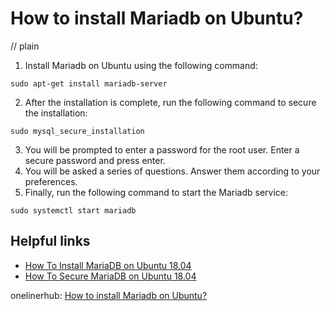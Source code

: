 # How to install Mariadb on Ubuntu?
// plain

1. Install Mariadb on Ubuntu using the following command:
```
sudo apt-get install mariadb-server
```
2. After the installation is complete, run the following command to secure the installation:
```
sudo mysql_secure_installation
```
3. You will be prompted to enter a password for the root user. Enter a secure password and press enter.
4. You will be asked a series of questions. Answer them according to your preferences.
5. Finally, run the following command to start the Mariadb service:
```
sudo systemctl start mariadb
```

## Helpful links
- [How To Install MariaDB on Ubuntu 18.04](https://www.digitalocean.com/community/tutorials/how-to-install-mariadb-on-ubuntu-18-04)
- [How To Secure MariaDB on Ubuntu 18.04](https://www.digitalocean.com/community/tutorials/how-to-secure-mariadb-on-ubuntu-18-04)

onelinerhub: [How to install Mariadb on Ubuntu?](https://onelinerhub.com/mariadb/how-to-install-mariadb-on-ubuntu)